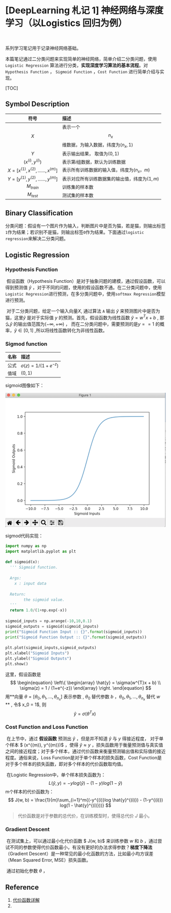 # [DeepLearning 札记 1] 神经网络与深度学习（以Logistics 回归为例）

​    

系列学习笔记用于记录神经网络基础。

本篇笔记通过二分类问题来实现简单的神经网络，简单介绍二分类问题，使用`Logistic Regression` 算法进行分类，**实现深度学习算法的基本流程**。对 ` Hypothesis Function` ， `Sigmoid Function` ，`Cost Function` 进行简单介绍与实现。

[TOC]

## Symbol Description

|                 符号                  | 描述                                                   |
| :-----------------------------------: | :----------------------------------------------------- |
|                 $$X$$                 | 表示一个$$n_{x}$$维数据，为输入数据，纬度为$(n_{x},1)$ |
|                  $Y$                  | 表示输出结果， 取值为$(0,1)$                           |
|         $(x^{(i)}, y^{(i)})$          | 表示第$i$组数据，默认为训练数据                        |
| $X = [x^{(1)}, x^{(2)}, ……, x^{(m)}]$ | 表示所有训练数据的输入值，纬度为$(n_{x}， m)$          |
| $Y = [y^{(1)}, y^{(2)}, ……, y^{(m)}]$ | 表示对应所有训练数据集的输出值，纬度为$(1, m)$         |
|              $M_{train}$              | 训练集的样本数                                         |
|              $M_{test}$               | 测试集的样本数                                         |



## Binary Classification

​      分类问题：假设有一个图片作为输入，判断图片中是否为猫，若是猫，则输出标签`1`作为结果；若识别不是猫，则输出标签`0`作为结果。下面通过`logistic regression`来解决二分类问题。



## Logistic Regression

### Hypothesis Function

​        假设函数（Hypothesis Function）是对于抽象问题的建模，通过假设函数，可以得到预测值 $\hat{y}$ ，对于不同的问题，使用的假设函数不通。在二分类问题中，使用`Logistic Regression`进行预测，在多分类问题中，使用`softmax Regression`模型进行预测。

​        对于二分类问题，给定一个输入向量$X$, 通过算法 `A` 输出 $\hat{y}$ 来预测图片中是否为猫，这里$\hat{y}$ 是对于实际值 $y$ 的预测。首先，假设函数为线性函数 $\hat{y} = w^{T}x + b$ , 那么$\hat{y}$ 的输出值范围为$(-\infty, +\infty)$ ， 而在二分类问题中，需要预测的是$y == 1$ 的概率，$\hat{y} \in [0, 1]$ ,所以将线性函数转化为非线性函数。



### Sigmod function

| 名称 | 描述                         |
| :--: | :--------------------------- |
| 公式 | $\sigma(z) = 1 / (1+e^{-z})$ |
| 值域 | $(0, 1)$                     |

sigmoid图像如下：

![sigmoid](./images/sigmoid_function.png)

sigmod代码实现：

```python
import numpy as np
import matplotlib.pyplot as plt

def sigmoid(x):
  ''' Sigmoid function.
  
  Args:
  	x : input data
  
  Return:
		the sigmoid value.
  '''
  return 1.0/(1+np.exp(-x))
 
sigmoid_inputs = np.arange(-10,10,0.1)
sigmoid_outputs = sigmoid(sigmoid_inputs)
print("Sigmoid Function Input :: {}".format(sigmoid_inputs))
print("Sigmoid Function Output :: {}".format(sigmoid_outputs))
 
plt.plot(sigmoid_inputs,sigmoid_outputs)
plt.xlabel("Sigmoid Inputs")
plt.ylabel("Sigmoid Outputs")
plt.show()
```



这里，假设函数是
$$
\begin{equation}  
\left\{  
         \begin{array}
             \hat{y} = \sigma(w^{T}x + b) \\
						 \sigma(z) = 1 / (1+e^{-z})   
         \end{array}  
\right.  
\end{equation}
$$
用**向量 $\theta = [\theta_0, \theta_1, ..., \theta_{n_x}]$ 表示参数 , $\theta_0$ 替代参数 $b$ ，$\theta_0, \theta_1, ..., \theta_{n_x}$ 替代 $w$ ** , 令$ x_0 = 1$, 则
$$
\hat{y} = \sigma(\theta^{T}x) \
$$


### Cost Function and Loss Function

​        在上节中，通过 **假设函数** 预测出 $\hat{y}$ ，但是并不知道 $\hat{y}$ 与 $y$ 得接近程度， 对于单个样本 $ (x^{(m)}, y^{(m)})$ ，使得 $\hat{y} \approx y$ ，损失函数用于衡量预测值与真实值之间的接近程度；对于多个样本，通过代价函数来衡量预测输出值和实际值的接近程度。通俗来说，Loss Function是对于单个样本的损失函数，Cost Function是对于多个样本的损失函数，即对多个样本的代价函数取均值。



​        在Logistic Regression中，单个样本损失函数为：
$$
L(\hat{y}, y) = -ylog(\hat{y}) - (1 - y)log(1 - \hat{y})
$$
​         m个样本的代价函数为：
$$
J(w, b) = \frac{1}{m}\sum_{i=1}^m{(-y^{(i)}log \hat{y}^{(i)}) - (1-y^{(i)}) log(1 - \hat{y}^{(i)}))}
$$

> 代价函数是对于参数的总代价，在训练模型时，使得总代价 $J$ 最小。 



### Gradient Descent

​        在测试集上，可以通过最小化代价函数 $ J(w, b)$ 来训练参数 $w$ 和 $b$ ，通过尝试不同的参数使得代价函数最小，有没有更好的办法求得参数？**梯度下降法** （Gradient Descent）是一种常见的最小化函数的方法，比如最小均方误差（Mean Squared Error, MSE）损失函数。

​        通过初始化参数 $\theta$ ，











## Reference

1.  [代价函数详解](https://www.cnblogs.com/Belter/p/6653773.html)
2. 








